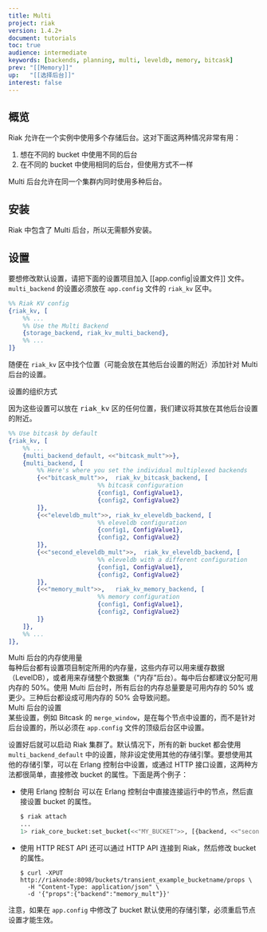 ```yaml
---
title: Multi
project: riak
version: 1.4.2+
document: tutorials
toc: true
audience: intermediate
keywords: [backends, planning, multi, leveldb, memory, bitcask]
prev: "[[Memory]]"
up:   "[[选择后台]]"
interest: false
---
```


## 概览

Riak 允许在一个实例中使用多个存储后台。这对下面这两种情况非常有用：

  1. 想在不同的 bucket 中使用不同的后台
  2. 在不同的 bucket 中使用相同的后台，但使用方式不一样

Multi 后台允许在同一个集群内同时使用多种后台。

## 安装

Riak 中包含了 Multi 后台，所以无需额外安装。

## 设置

要想修改默认设置，请把下面的设置项目加入 [[app.config|设置文件]] 文件。`multi_backend` 的设置必须放在 `app.config` 文件的 `riak_kv` 区中。

```erlang
%% Riak KV config
{riak_kv, [
    %% ...
    %% Use the Multi Backend
    {storage_backend, riak_kv_multi_backend},
    %% ...
]}
```

随便在 `riak_kv` 区中找个位置（可能会放在其他后台设置的附近）添加针对 Multi 后台的设置。

<div class="info">
<div class="title">设置的组织方式</div>
<p>因为这些设置可以放在 <tt>riak_kv</tt> 区的任何位置，我们建议将其放在其他后台设置的附近。</p>
</div>

```erlang
%% Use bitcask by default
{riak_kv, [
    %% ...
    {multi_backend_default, <<"bitcask_mult">>},
    {multi_backend, [
        %% Here's where you set the individual multiplexed backends
        {<<"bitcask_mult">>,  riak_kv_bitcask_backend, [
                         %% bitcask configuration
                         {config1, ConfigValue1},
                         {config2, ConfigValue2}
        ]},
        {<<"eleveldb_mult">>, riak_kv_eleveldb_backend, [
                         %% eleveldb configuration
                         {config1, ConfigValue1},
                         {config2, ConfigValue2}
        ]},
        {<<"second_eleveldb_mult">>,  riak_kv_eleveldb_backend, [
                         %% eleveldb with a different configuration
                         {config1, ConfigValue1},
                         {config2, ConfigValue2}
        ]},
        {<<"memory_mult">>,   riak_kv_memory_backend, [
                         %% memory configuration
                         {config1, ConfigValue1},
                         {config2, ConfigValue2}
        ]}
    ]},
    %% ...
]},
```

<div class="note">
<div class="title">Multi 后台的内存使用量</div>
每种后台都有设置项目制定所用的内存量，这些内存可以用来缓存数据（LevelDB），或者用来存储整个数据集（“内存”后台）。每中后台都建议分配可用内存的 50%。使用 Multi 后台时，所有后台的内存总量要是可用内存的 50% 或更少。三种后台都设成可用内存的 50% 会导致问题。
</div>

<div class="note">
<div class="title">Multi 后台的设置</div>
某些设置，例如 Bitcask 的 <code>merge_window</code>，是在每个节点中设置的，而不是针对后台设置的，所以必须在 <code>app.config</code> 文件的顶级后台区中设置。
</div>

设置好后就可以启动 Riak 集群了。默认情况下，所有的新 bucket 都会使用 `multi_backend_default` 中的设置，除非设定使用其他的存储引擎。要想使用其他的存储引擎，可以在 Erlang 控制台中设置，或通过 HTTP 接口设置，这两种方法都很简单，直接修改 bucket 的属性。下面是两个例子：

  - 使用 Erlang 控制台
    可以在 Erlang 控制台中直接连接运行中的节点，然后直接设置 bucket 的属性。

    ```bash
    $ riak attach
    ...
    1> riak_core_bucket:set_bucket(<<"MY_BUCKET">>, [{backend, <<"second_bitcask_mult">>}]).
    ```

  - 使用 HTTP REST API
    还可以通过 HTTP API 连接到 Riak，然后修改 bucket 的属性。

    ```
    $ curl -XPUT http://riaknode:8098/buckets/transient_example_bucketname/props \
      -H "Content-Type: application/json" \
      -d '{"props":{"backend":"memory_mult"}}'
    ```

注意，如果在 `app.config` 中修改了 bucket 默认使用的存储引擎，必须重启节点设置才能生效。
